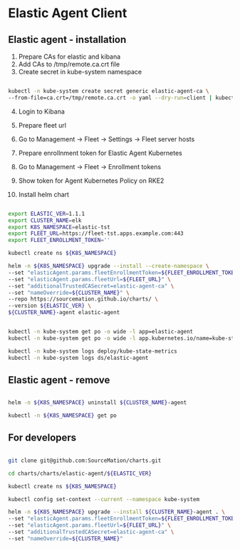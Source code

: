 # Elastic Agent Client


## Elastic agent - installation

1. Prepare CAs for elastic and kibana
2. Add CAs to /tmp/remote.ca.crt file
3. Create secret in kube-system namespace 

```bash

kubectl -n kube-system create secret generic elastic-agent-ca \
--from-file=ca.crt=/tmp/remote.ca.crt -o yaml --dry-run=client | kubectl apply -f -

```

4. Login to Kibana 
5. Prepare fleet url
6. Go to Management -> Fleet -> Settings -> Fleet server hosts
7. Prepare enrollnment token for Elastic Agent Kubernetes
8. Go to Management -> Fleet -> Enrollment tokens 
9. Show token for Agent Kubernetes Policy on RKE2

10. Install helm chart 

```bash

export ELASTIC_VER=1.1.1
export CLUSTER_NAME=elk
export K8S_NAMESPACE=elastic-tst
export FLEET_URL=https://fleet-tst.apps.example.com:443
export FLEET_ENROLLMENT_TOKEN=''

kubectl create ns ${K8S_NAMESPACE}

helm -n ${K8S_NAMESPACE} upgrade --install --create-namespace \
--set "elasticAgent.params.fleetEnrollmentToken=${FLEET_ENROLLMENT_TOKEN}" \
--set "elasticAgent.params.fleetUrl=${FLEET_URL}" \
--set "additionalTrustedCASecret=elastic-agent-ca" \
--set "nameOverride=${CLUSTER_NAME}" \
--repo https://sourcemation.github.io/charts/ \
--version ${ELASTIC_VER} \
${CLUSTER_NAME}-agent elastic-agent


kubectl -n kube-system get po -o wide -l app=elastic-agent
kubectl -n kube-system get po -o wide -l app.kubernetes.io/name=kube-state-metrics

kubectl -n kube-system logs deploy/kube-state-metrics
kubectl -n kube-system logs ds/elastic-agent

```


## Elastic agent - remove


```bash

helm -n ${K8S_NAMESPACE} uninstall ${CLUSTER_NAME}-agent

kubectl -n ${K8S_NAMESPACE} get po 

```


## For developers


```bash

git clone git@github.com:SourceMation/charts.git

cd charts/charts/elastic-agent/${ELASTIC_VER}

kubectl create ns ${K8S_NAMESPACE}

kubectl config set-context --current --namespace kube-system

helm -n ${K8S_NAMESPACE} upgrade --install ${CLUSTER_NAME}-agent . \
--set "elasticAgent.params.fleetEnrollmentToken=${FLEET_ENROLLMENT_TOKEN}" \
--set "elasticAgent.params.fleetUrl=${FLEET_URL}" \
--set "additionalTrustedCASecret=elastic-agent-ca" \
--set "nameOverride=${CLUSTER_NAME}"


```

